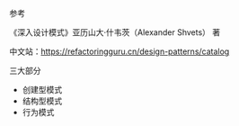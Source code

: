 参考

《深入设计模式》亚历山大·什韦茨（Alexander Shvets） 著

中文站：https://refactoringguru.cn/design-patterns/catalog



三大部分

- 创建型模式
- 结构型模式
- 行为模式

